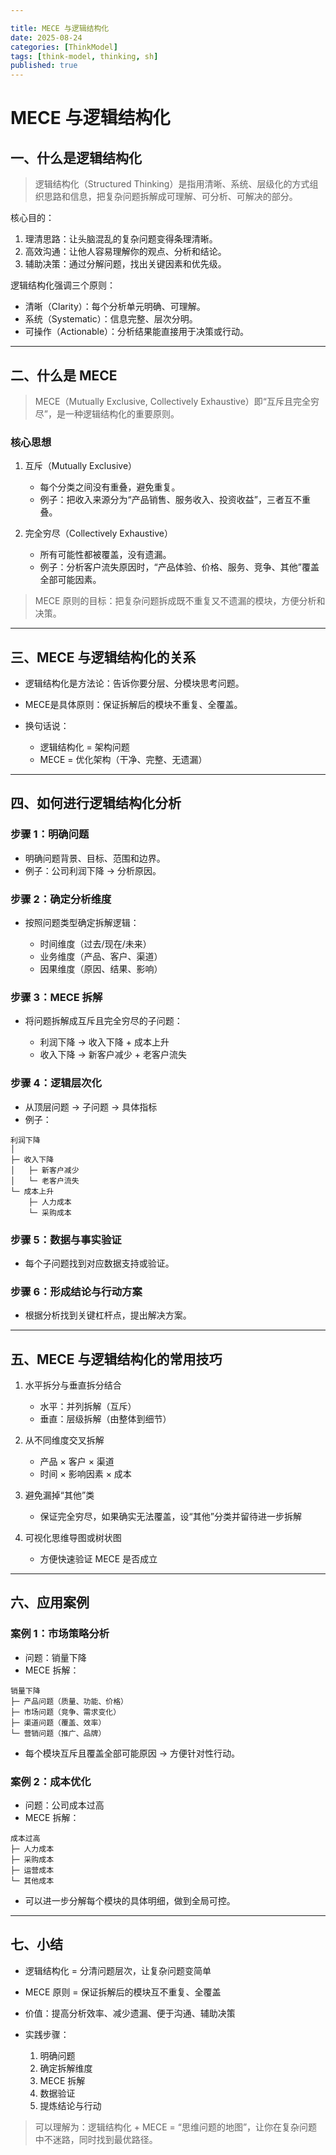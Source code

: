 ```yaml
---

title: MECE 与逻辑结构化
date: 2025-08-24
categories: [ThinkModel]
tags: [think-model, thinking, sh]
published: true
---
```


# MECE 与逻辑结构化

## 一、什么是逻辑结构化

> 逻辑结构化（Structured Thinking）是指用清晰、系统、层级化的方式组织思路和信息，把复杂问题拆解成可理解、可分析、可解决的部分。

核心目的：

1. 理清思路：让头脑混乱的复杂问题变得条理清晰。
2. 高效沟通：让他人容易理解你的观点、分析和结论。
3. 辅助决策：通过分解问题，找出关键因素和优先级。

逻辑结构化强调三个原则：

* 清晰（Clarity）：每个分析单元明确、可理解。
* 系统（Systematic）：信息完整、层次分明。
* 可操作（Actionable）：分析结果能直接用于决策或行动。

---

## 二、什么是 MECE

> MECE（Mutually Exclusive, Collectively Exhaustive）即“互斥且完全穷尽”，是一种逻辑结构化的重要原则。

### 核心思想

1. 互斥（Mutually Exclusive）

   * 每个分类之间没有重叠，避免重复。
   * 例子：把收入来源分为“产品销售、服务收入、投资收益”，三者互不重叠。

2. 完全穷尽（Collectively Exhaustive）

   * 所有可能性都被覆盖，没有遗漏。
   * 例子：分析客户流失原因时，“产品体验、价格、服务、竞争、其他”覆盖全部可能因素。

> MECE 原则的目标：把复杂问题拆成既不重复又不遗漏的模块，方便分析和决策。

---

## 三、MECE 与逻辑结构化的关系

* 逻辑结构化是方法论：告诉你要分层、分模块思考问题。
* MECE是具体原则：保证拆解后的模块不重复、全覆盖。
* 换句话说：

  * 逻辑结构化 = 架构问题
  * MECE = 优化架构（干净、完整、无遗漏）

---

## 四、如何进行逻辑结构化分析

### 步骤 1：明确问题

* 明确问题背景、目标、范围和边界。
* 例子：公司利润下降 → 分析原因。

### 步骤 2：确定分析维度

* 按照问题类型确定拆解逻辑：

  * 时间维度（过去/现在/未来）
  * 业务维度（产品、客户、渠道）
  * 因果维度（原因、结果、影响）

### 步骤 3：MECE 拆解

* 将问题拆解成互斥且完全穷尽的子问题：

  * 利润下降 → 收入下降 + 成本上升
  * 收入下降 → 新客户减少 + 老客户流失

### 步骤 4：逻辑层次化

* 从顶层问题 → 子问题 → 具体指标
* 例子：

```
利润下降
│
├─ 收入下降
│   ├─ 新客户减少
│   └─ 老客户流失
└─ 成本上升
    ├─ 人力成本
    └─ 采购成本
```

### 步骤 5：数据与事实验证

* 每个子问题找到对应数据支持或验证。

### 步骤 6：形成结论与行动方案

* 根据分析找到关键杠杆点，提出解决方案。

---

## 五、MECE 与逻辑结构化的常用技巧

1. 水平拆分与垂直拆分结合

   * 水平：并列拆解（互斥）
   * 垂直：层级拆解（由整体到细节）

2. 从不同维度交叉拆解

   * 产品 × 客户 × 渠道
   * 时间 × 影响因素 × 成本

3. 避免漏掉“其他”类

   * 保证完全穷尽，如果确实无法覆盖，设“其他”分类并留待进一步拆解

4. 可视化思维导图或树状图

   * 方便快速验证 MECE 是否成立

---

## 六、应用案例

### 案例 1：市场策略分析

* 问题：销量下降
* MECE 拆解：

```
销量下降
├─ 产品问题（质量、功能、价格）
├─ 市场问题（竞争、需求变化）
├─ 渠道问题（覆盖、效率）
└─ 营销问题（推广、品牌）
```

* 每个模块互斥且覆盖全部可能原因 → 方便针对性行动。

### 案例 2：成本优化

* 问题：公司成本过高
* MECE 拆解：

```
成本过高
├─ 人力成本
├─ 采购成本
├─ 运营成本
└─ 其他成本
```

* 可以进一步分解每个模块的具体明细，做到全局可控。

---

## 七、小结

* 逻辑结构化 = 分清问题层次，让复杂问题变简单
* MECE 原则 = 保证拆解后的模块互不重复、全覆盖
* 价值：提高分析效率、减少遗漏、便于沟通、辅助决策
* 实践步骤：

  1. 明确问题
  2. 确定拆解维度
  3. MECE 拆解
  4. 数据验证
  5. 提炼结论与行动

> 可以理解为：逻辑结构化 + MECE = “思维问题的地图”，让你在复杂问题中不迷路，同时找到最优路径。
